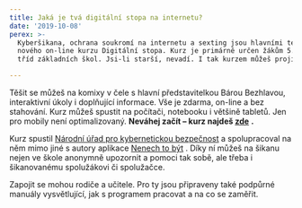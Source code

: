 ```yaml
---
title: Jaká je tvá digitální stopa na internetu?
date: '2019-10-08'
perex: >-
  Kyberšikana, ochrana soukromí na internetu a sexting jsou hlavními tématy
  nového on-line kurzu Digitální stopa. Kurz je primárně určen žákům 5. a 6.
  tříd základních škol. Jsi-li starší, nevadí. I tak kurzem můžeš projít.

---
```



<p>Těšit se můžeš na komixy v čele s hlavní představitelkou Bárou Bezhlavou, interaktivní úkoly i doplňující informace. Vše je zdarma, on-line a bez stahování. Kurz můžeš spustit na počítači, notebooku i většině tabletů. Jen pro mobily není optimalizovaný. <strong>Neváhej začít – kurz najdeš</strong><strong> </strong><a title="Otevření do nového okna" href="http://www.digistopa.cz/" target="_blank"><strong>zde</strong></a>&nbsp;<img alt="" src="typo3/ext/od_linkdesc/icons/external.gif" class="od_linkdesc_icon_external" /><strong>.</strong></p><p>Kurz spustil <a href="https://www.nukib.cz/" target="_blank">Národní úřad pro kybernetickou bezpečnost</a>&nbsp;a spolupracoval na něm mimo jiné s autory aplikace <a title="Otevření do nového okna" href="http://www.nntb.cz" target="_blank">Nenech to být</a>&nbsp;<img alt="" src="typo3/ext/od_linkdesc/icons/external.gif" class="od_linkdesc_icon_external" />. Díky ní můžeš na šikanu nejen ve škole anonymně upozornit a pomoci tak sobě, ale třeba i šikanovanému spolužákovi či spolužačce.</p><p>Zapojit se mohou rodiče a učitele. Pro ty jsou připraveny také podpůrné manuály vysvětlující, jak s programem pracovat a na co se zaměřit. </p>

